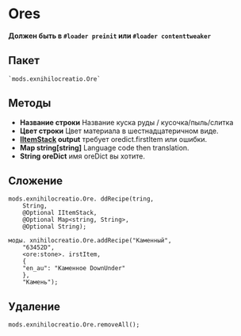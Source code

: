 # Ores

**Должен быть в `#loader preinit` или `#loader contenttweaker`**


## Пакет
```zenscript
`mods.exnihilocreatio.Ore`
```

## Методы

- **Название строки** Название куска руды / кусочка/пыль/слитка
- **Цвет строки** Цвет материала в шестнадцатеричном виде.
- **[IItemStack](/Vanilla/Items/IItemStack/) output** требует oredict.firstItem или ошибки.
- **Map string[string]** Language code then translation.
- **String oreDict** имя oreDict вы хотите.

## Сложение

```zenscript
mods.exnihilocreatio.Ore. ddRecipe(tring,
    String,
    @Optional IItemStack,
    @Optional Map<string, String>,
    @Optional String);

моды. xnihilocreatio.Ore.addRecipe("Каменный",
    "63452D",
    <ore:stone>. irstItem,
    {
    "en_au": "Каменное DownUnder"
    },
    "Камень");
```

## Удаление

```zenscript
mods.exnihilocreatio.Ore.removeAll();
```